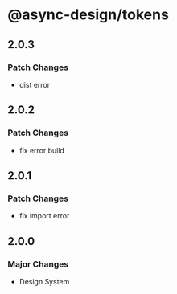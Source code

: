 # @async-design/tokens

## 2.0.3

### Patch Changes

- dist error

## 2.0.2

### Patch Changes

- fix error build

## 2.0.1

### Patch Changes

- fix import error

## 2.0.0

### Major Changes

- Design System
